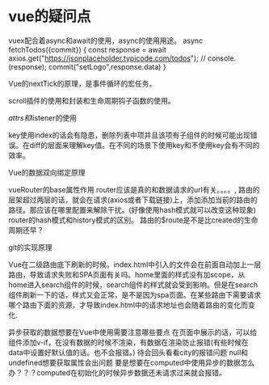 # vue的疑问点

vuex配合着async和await的使用，async的使用用途。
async fetchTodos({commit}) {
        const response = await axios.get("https://jsonplaceholder.typicode.com/todos");
        // console.(response);
        commit("setLogo",response.data)
}

Vue的nextTick的原理，是事件循环的宏任务。

scroll插件的使用和封装和生命周期钩子函数的使用。

$attrs和$listener的使用

key使用index的话会有隐患，删除列表中项并且该项有子组件的时候可能出现错误。在diff的层面来理解key值。在不同的场景下使用key和不使用key会有不同的效率。

Vue的数据双向绑定原理

vueRouter的base属性作用
router应该是真的和数据请求的url有关。。。。,
路由的层架超过两层的话，就会在请求(axios或者下载链接)上，添加添加当前的路由的路径。那应该在哪里配置来解除干扰。(好像使用hash模式就可以改变这种现象)
router的hash模式和history模式的区别。
路由的$route是不是比created的生命周期还早？

git的实现原理

Vue在二级路由底下刷新的时候。index.html中引入的文件会在前面自动加上一层路由，导致请求失败和SPA页面有关吗。home里面的样式没有加scope，从home进入search组件的时候，search组件的样式就会受到影响。但是在search组件刷新一下的话，样式又会正常，是不是因为spa页面。在某些路由下需要请求哪个路由下面的资源，才导致index.html中的请求地址也会随着路由的变化而变化.

异步获取的数据想要在Vue中使用需要注意哪些要点
在页面中展示的话，可以给组件添加v-if，在没有数据的时候不渲染，有数据在渲染防止报错(有些时候在data中设置好默认值的话。也不会报错。) 待会回头看看city的报错问题 null和undefined想要获取属性会出问题
要是想要在computed中使用异步的数据怎么办？？？computed在初始化的时候异步数据还未请求过来就会报错。